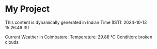 # My Project

This content is dynamically generated in Indian Time (IST): 2024-10-13 15:26:46 IST


Current Weather in Coimbatore:
Temperature: 29.88 °C
Condition: broken clouds
